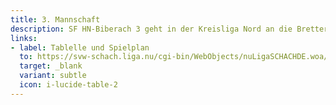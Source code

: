 ```yaml
---
title: 3. Mannschaft
description: SF HN-Biberach 3 geht in der Kreisliga Nord an die Bretter und hat sich dort in der vergangenen Saison einen soliden Mittelfeldplatz erkämpft.
links:
- label: Tablelle und Spielplan
  to: https://svw-schach.liga.nu/cgi-bin/WebObjects/nuLigaSCHACHDE.woa/wa/groupPage?championship=Unterland+24%2F25&group=985
  target: _blank
  variant: subtle
  icon: i-lucide-table-2
---
```


